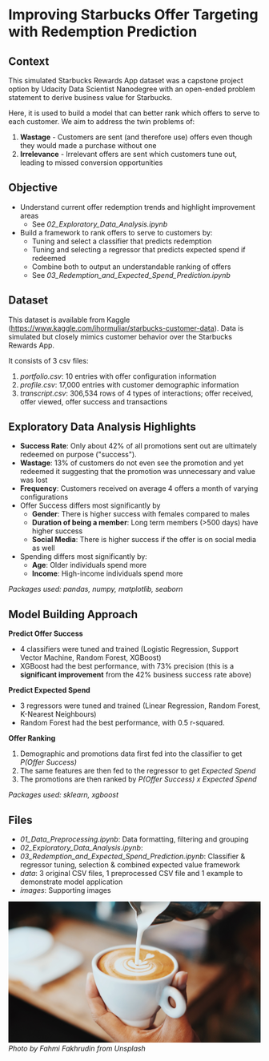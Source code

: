 # Improving Starbucks Offer Targeting with Redemption Prediction



## Context
This simulated Starbucks Rewards App dataset was a capstone project option by Udacity Data Scientist Nanodegree with an open-ended problem statement to derive business value for Starbucks. 

Here, it is used to build a model that can better rank which offers to serve to each customer. We aim to address the twin problems of:

1. <b>Wastage</b> - Customers are sent (and therefore use) offers even though they would made a purchase without one
2. <b>Irrelevance</b> - Irrelevant offers are sent which customers tune out, leading to missed conversion opportunities


## Objective
- Understand current offer redemption trends and highlight improvement areas
    - See *02_Exploratory_Data_Analysis.ipynb*
- Build a framework to rank offers to serve to customers by:
    - Tuning and select a classifier that predicts redemption
    - Tuning and selecting a regressor that predicts expected spend if redeemed 
    - Combine both to output an understandable ranking of offers
    - See *03_Redemption_and_Expected_Spend_Prediction.ipynb*


## Dataset
This dataset is available from Kaggle (https://www.kaggle.com/ihormuliar/starbucks-customer-data). Data is simulated but closely mimics customer behavior over the Starbucks Rewards App. 

It consists of 3 csv files:

1. *portfolio.csv*: 10 entries with offer configuration information
2. *profile.csv*: 17,000 entries with customer demographic information
3. *transcript.csv*: 306,534 rows of 4 types of interactions; offer received, offer viewed, offer success and transactions

## Exploratory Data Analysis Highlights
- <b>Success Rate</b>: Only about 42% of all promotions sent out are ultimately redeemed on purpose ("success").
- <b>Wastage</b>: 13% of customers do not even see the promotion and yet redeemed it suggesting that the promotion was unnecessary and value was lost
- <b>Frequency</b>: Customers received on average 4 offers a month of varying configurations
- Offer Success differs most significantly by
    - <b>Gender</b>: There is higher success with females compared to males
    - <b>Duration of being a member</b>: Long term members (>500 days) have higher success
    - <b>Social Media</b>: There is higher success if the offer is on social media as well
- Spending differs most significantly by:
    - <b>Age</b>: Older individuals spend more
    - <b>Income</b>: High-income individuals spend more

*Packages used: pandas, numpy, matplotlib, seaborn*

## Model Building Approach

<b>Predict Offer Success</b>
- 4 classifiers were tuned and trained (Logistic Regression, Support Vector Machine, Random Forest, XGBoost)
- XGBoost had the best performance, with 73% precision (this is a <b>significant improvement</b> from the 42% business success rate above)

<b>Predict Expected Spend</b>
- 3 regressors were tuned and trained (Linear Regression, Random Forest, K-Nearest Neighbours)
- Random Forest had the best performance, with 0.5 r-squared.

<b>Offer Ranking</b>
1. Demographic and promotions data first fed into the classifier to get *P(Offer Success)*
2. The same features are then fed to the regressor to get *Expected Spend*
3. The promotions are then ranked by *P(Offer Success) x Expected Spend*

*Packages used: sklearn, xgboost*

## Files
- *01_Data_Preprocessing.ipynb*: Data formatting, filtering and grouping
- *02_Exploratory_Data_Analysis.ipynb*: 
- *03_Redemption_and_Expected_Spend_Prediction.ipynb*: Classifier & regressor tuning, selection & combined expected value framework
- *data*: 3 original CSV files, 1 preprocessed CSV file and 1 example to demonstrate model application
- *images*: Supporting images

![](./images/coffee.jpg)
*Photo by Fahmi Fakhrudin from Unsplash*